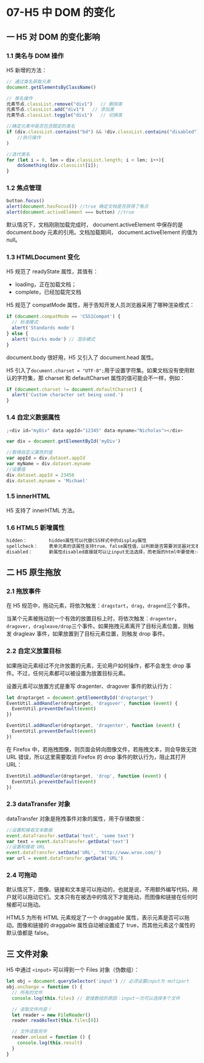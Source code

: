 # 07-H5 中 DOM 的变化

## 一 H5 对 DOM 的变化影响

### 1.1 类名与 DOM 操作

H5 新增的方法：

```js
// 通过类名获取元素
document.getElementsByClassName()

// 类名操作
元素节点.classList.remove("div1")   // 删除类
元素节点.classList.add("div1")   // 添加类
元素节点.classList.toggle("div1")   // 切换类

//确定元素中是否包含既定的类名
if (div.classList.contains("bd") && !div.classList.contains("disabled")){
    //执行操作
)

//迭代类名
for (let i = 0, len = div.classList.length; i < len; i++){
    doSomething(div.classList[i]);
}
```

### 1.2 焦点管理

```js
button.focus()
alert(document.hasFocus()) //true 确定文档是否获得了焦点
alert(document.activeElement === button) //true
```

默认情况下，文档刚刚加载完成时， document.activeElement 中保存的是 document.body 元素的引用。文档加载期间， document.activeElement 的值为 null。

### 1.3 HTMLDocument 变化

H5 规范了 readyState 属性，其值有：

- loading，正在加载文档；
- complete，已经加载完文档

H5 规范了 compatMode 属性，用于告知开发人员浏览器采用了哪种渲染模式：

```js
if (document.compatMode == 'CSS1Compat') {
  // 标准模式
  alert('Standards mode')
} else {
  alert('Quirks mode') // 混杂模式
}
```

document.body 很好用，H5 又引入了 document.head 属性。

H5 引入了`document.charset = "UTF-8";`用于设置字符集。如果文档没有使用默认的字符集，那 charset 和 defaultCharset 属性的值可能会不一样，例如：

```js
if (document.charset != document.defaultCharset) {
  alert('Custom character set being used.')
}
```

### 1.4 自定义数据属性

```js
;<div id="myDiv" data-appId="12345" data-myname="Nicholas"></div>

var div = document.getElementById('myDiv')

//取得自定义属性的值
var appId = div.dataset.appId
var myName = div.dataset.myname
//设置值
div.dataset.appId = 23456
div.dataset.myname = 'Michael'
```

### 1.5 innerHTML

H5 支持了 innerHTML 方法。

### 1.6 HTML5 新增属性

```txt
hidden：        hidden属性可以代替CSS样式中的display属性
spellcheck：    表单元素的该属性支持true、false属性值，以判断是否需要浏览器对文本进行校验，如：对拼错的单词进行提示。
disabled：      新属性disabled直接就可以让input无法选择，而老版的html中要使用:disabled="disabled"
```

## 二 H5 原生拖放

### 2.1 拖放事件

在 H5 规范中，拖动元素，将依次触发：`dragstart`，`drag`，`dragend`三个事件。

当某个元素被拖动到一个有效的放置目标上时，将依次触发：`dragenter`，`dragover`，`dragleave/drop`三个事件。如果拖拽元素离开了目标元素位置，则触发 dragleav 事件，如果放置到了目标元素位置，则触发 drop 事件。

### 2.2 自定义放置目标

如果拖动元素经过不允许放置的元素，无论用户如何操作，都不会发生 drop 事件。不过，任何元素都可以被设置为放置目标元素。

设置元素可以放置方式是重写 dragenter、dragover 事件的默认行为：

```js
let droptarget = document.getElementById('droptarget')
EventUtil.addHandler(droptarget, 'dragover', function (event) {
  EventUtil.preventDefault(event)
})

EventUtil.addHandler(droptarget, 'dragenter', function (event) {
  EventUtil.preventDefault(event)
})
```

在 Firefox 中，若拖拽图像，则页面会转向图像文件，若拖拽文本，则会导致无效 URL 错误，所以这里需要取消 Firefox 的 drop 事件的默认行为，阻止其打开 URL：

```js
EventUtil.addHandler(droptarget, 'drop', function (event) {
  EventUtil.preventDefault(event)
})
```

### 2.3 dataTransfer 对象

dataTransfer 对象是拖拽事件对象的属性，用于存储数据：

```js
//设置和接收文本数据
event.dataTransfer.setData('text', 'some text')
var text = event.dataTransfer.getData('text')
//设置和接收 URL
event.dataTransfer.setData('URL', 'http://www.wrox.com/')
var url = event.dataTransfer.getData('URL')
```

### 2.4 可拖动

默认情况下，图像、链接和文本是可以拖动的，也就是说，不用额外编写代码，用户就可以拖动它们。文本只有在被选中的情况下才能拖动，而图像和链接在任何时候都可以拖动。

HTML5 为所有 HTML 元素规定了一个 draggable 属性，表示元素是否可以拖动。图像和链接的 draggable 属性自动被设置成了 true，而其他元素这个属性的默认值都是 false。

## 三 文件对象

H5 中通过 `<input>` 可以得到一个 Files 对象（伪数组）：

```js
let obj = document.querySelector('input') // 必须设置input为 mutipart
obj.onchange = function () {
  // 所有的文件
  console.log(this.files) // 是维数组的原因：input一次可以选择多个文件

  // 读取文件内容！
  let reader = new FileReader()
  reader.readAsText(this.files[0])

  // 文件读取完毕
  reader.onload = function () {
    console.log(this.result)
  }
}
```
